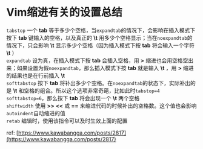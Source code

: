 # Vim缩进有关的设置总结

`tabstop` 一个 **tab** 等于多少个空格，当`expandtab`的情况下，会影响在插入模式下按下 **tab** 键输入的空格，以及真正的 **\t** 用多少个空格显示；当在`noexpandtab`的情况下，只会影响 **\t** 显示多少个空格（因为插入模式下按 **tab** 将会输入一个字符 **\t** ）  
`expandtab` 设为真，在插入模式下按 **tab** 会插入空格，用 **&gt;** 缩进也会用空格空出来；如果设置为假`noexpandtab`，那么插入模式下按 **tab** 就是输入 **\t** ，用 **&gt;** 缩进的结果也是在行前插入 **\t**  
`softtabstop` 按下 **tab** 将补出多少个空格。在`noexpandtab`的状态下，实际补出的是 **\t** 和空格的组合。所以这个选项非常奇葩，比如此时`tabstop=4 softtabstop=6`，那么按下 **tab** 将会出现一个 **\t** 两个空格  
`shiftwidth` 使用 **&gt;&gt;** **&lt;&lt;** 或 **==** 来缩进代码的时候补出的空格数。这个值也会影响`autoindent`自动缩进的值  
`retab` 编辑时，使用该指令可以及时生效上面的配置

ref: [https://www.kawabangga.com/posts/2817](https://www.kawabangga.com/posts/2817)

